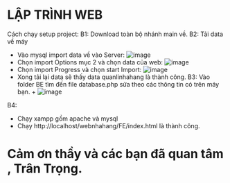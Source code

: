 # LẬP TRÌNH WEB 
Cách chạy setup project:
B1: Download toàn bộ nhánh main về.
B2: Tải data về máy 
   + Vào mysql import data về vào Server:
        ![image](https://github.com/user-attachments/assets/7b3c29cb-328f-4b70-a503-891aac09ced2)
   + Chọn import Options mục 2 và chọn data của web:
        ![image](https://github.com/user-attachments/assets/029c040b-0cda-4267-b341-3bfed3d9008c)
   + Chọn import Progress và chọn start Import:
        ![image](https://github.com/user-attachments/assets/27cd32c0-cc8f-4a32-8713-c545c6db3684)
   + Xong tải lại data sẽ thấy data quanlinhahang là thành công.
B3: Vào folder BE tìm đến file database.php sửa theo các thông tin có trên máy bạn.
    + ![image](https://github.com/user-attachments/assets/26d26445-3312-4b6e-afee-bf340651cade)

B4:
  + Chạy xampp gồm apache và mysql
  + Chạy http://localhost/webnhahang/FE/index.html là thành công.


 # Cảm ơn thầy và các bạn đã quan tâm , Trân Trọng.


